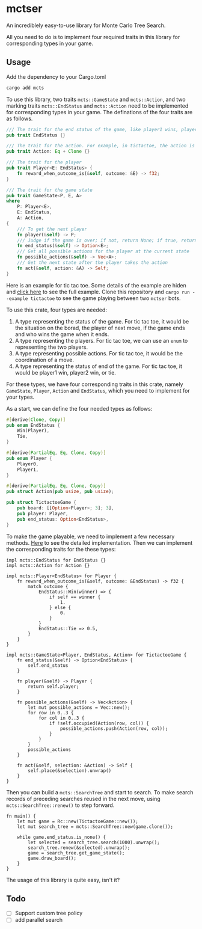 # mctser
An incrediblely easy-to-use library for Monte Carlo Tree Search.

All you need to do is to implement four required traits in this library for corresponding types in your game.
## Usage
Add the dependency to your Cargo.toml
```sh
cargo add mcts
```

To use this library, two traits `mcts::GameState` and `mcts::Action`, and two marking traits `mcts::EndStatus` and `mcts::Action` need to be implemented for corresponding types in your game. The definations of the four traits are as follows.
```rust
/// The trait for the end status of the game, like player1 wins, player2 wins, or tie
pub trait EndStatus {}

/// The trait for the action. For example, in tictactoe, the action is the coordinate of the next move
pub trait Action: Eq + Clone {}

/// The trait for the player
pub trait Player<E: EndStatus> {
    fn reward_when_outcome_is(&self, outcome: &E) -> f32;
}

/// The trait for the game state
pub trait GameState<P, E, A>
where
    P: Player<E>,
    E: EndStatus,
    A: Action,
{
    /// To get the next player
    fn player(&self) -> P;
    /// Judge if the game is over; if not, return None; if true, return the status of the game result
    fn end_status(&self) -> Option<E>;
    /// Get all possible actions for the player at the current state
    fn possible_actions(&self) -> Vec<A>;
    /// Get the next state after the player takes the action
    fn act(&self, action: &A) -> Self;
}
```
Here is an example for tic tac toe. Some details of the example are hiden and [click here](/examples/tictactoe.rs) to see the full example. Clone this repository and `cargo run --example tictactoe` to see the game playing between two `mctser` bots.

To use this crate, four types are needed:
1. A type representing the status of the game. For tic tac toe, it would be the situation on the borad, the player of next move, if the game ends and who wins the game when it ends.
2. A type representing the players. For tic tac toe, we can use an `enum` to representing the two players.
3. A type representing possible actions. For tic tac toe, it would be the coordination of a move.
4. A type representing the status of end of the game. For tic tac toe, it would be player1 win, player2 win, or tie.

For these types, we have four corresponding traits in this crate, namely `GameState`, `Player`, `Action` and `EndStatus`, which you need to implement for your types.

As a start, we can define the four needed types as follows:
```rust
#[derive(Clone, Copy)]
pub enum EndStatus {
    Win(Player),
    Tie,
}

#[derive(PartialEq, Eq, Clone, Copy)]
pub enum Player {
    Player0,
    Player1,
}

#[derive(PartialEq, Eq, Clone, Copy)]
pub struct Action(pub usize, pub usize);

pub struct TictactoeGame {
    pub board: [[Option<Player>; 3]; 3],
    pub player: Player,
    pub end_status: Option<EndStatus>,
}
```
To make the game playable, we need to implement a few necessary methods. [Here](/examples/tictactoe.rs#L61) to see the detailed implementation. Then we can implement the corresponding traits for the these types:
```rust, ignore
impl mcts::EndStatus for EndStatus {}
impl mcts::Action for Action {}

impl mcts::Player<EndStatus> for Player {
    fn reward_when_outcome_is(&self, outcome: &EndStatus) -> f32 {
        match outcome {
            EndStatus::Win(winner) => {
                if self == winner {
                    1.
                } else {
                    0.
                }
            }
            EndStatus::Tie => 0.5,
        }
    }
}

impl mcts::GameState<Player, EndStatus, Action> for TictactoeGame {
    fn end_status(&self) -> Option<EndStatus> {
        self.end_status
    }

    fn player(&self) -> Player {
        return self.player;
    }

    fn possible_actions(&self) -> Vec<Action> {
        let mut possible_actions = Vec::new();
        for row in 0..3 {
            for col in 0..3 {
                if !self.occupied(Action(row, col)) {
                    possible_actions.push(Action(row, col));
                }
            }
        }
        possible_actions
    }

    fn act(&self, selection: &Action) -> Self {
        self.place(&selection).unwrap()
    }
}
```
Then you can build a `mcts::SearchTree` and start to search. To make search records of preceding searches reused in the next move, using `mcts::SearchTree::renew()` to step forward.
```rust, ignore
fn main() {
    let mut game = Rc::new(TictactoeGame::new());
    let mut search_tree = mcts::SearchTree::new(game.clone());

    while game.end_status.is_none() {
        let selected = search_tree.search(1000).unwrap();
        search_tree.renew(&selected).unwrap();
        game = search_tree.get_game_state();
        game.draw_board();
    }
}
```

The usage of this library is quite easy, isn't it?

## Todo
- [ ] Support custom tree policy
- [ ] add parallel search